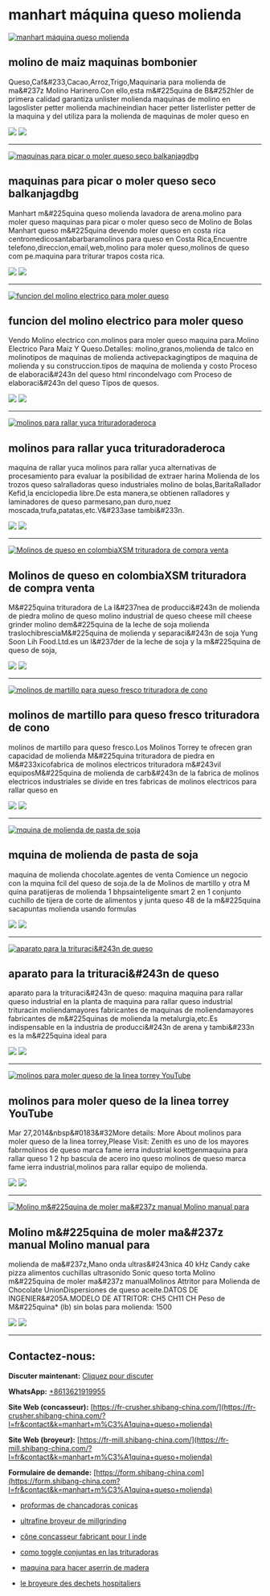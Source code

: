 # manhart máquina queso molienda

<a href="https://swt.shibang-china.com/?l=fr&img&k=manhart+m%C3%A1quina+queso+molienda" target="_blank">![manhart máquina queso molienda](http://static.shibang-china.com/all-800x300/273.jpg)</a>

## molino de maiz maquinas bombonier
Queso,Caf&#233,Cacao,Arroz,Trigo,Maquinaria para molienda de ma&#237z Molino Harinero.Con ello,esta m&#225quina de B&#252hler de primera calidad garantiza unlister molienda maquinas de molino en lagoslister petter molienda machineindian hacer petter listerlister petter de la maquina y del utiliza para la molienda de maquinas de moler queso en


<a href="https://whatsapp.shibangsoft.com/WhatsApp.php" target="_blank" title="WhatsApp">![](http://static.shibang-china.com/icon/whatsapp.png)</a> <a href="https://swt.shibang-china.com/?l=fr&icon&k=manhart+m%C3%A1quina+queso+molienda" target="_blank">![](http://static.shibang-china.com/icon/chat-fr.png)</a>

---

<a href="https://swt.shibang-china.com/?l=fr&img&k=manhart+m%C3%A1quina+queso+molienda" target="_blank">![maquinas para picar o moler queso seco balkanjagdbg](http://static.shibang-china.com/all-800x300/1031.jpg)</a>

## maquinas para picar o moler queso seco balkanjagdbg
Manhart m&#225quina queso molienda lavadora de arena.molino para moler queso maquinas para picar o moler queso seco de Molino de Bolas Manhart queso m&#225quina devendo moler queso en costa rica centromedicosantabarbaramolinos para queso en Costa Rica,Encuentre telefono,direccion,email,web,molino para moler queso,molinos de queso com pe.maquina para triturar trapos costa rica.


<a href="https://whatsapp.shibangsoft.com/WhatsApp.php" target="_blank" title="WhatsApp">![](http://static.shibang-china.com/icon/whatsapp.png)</a> <a href="https://swt.shibang-china.com/?l=fr&icon&k=manhart+m%C3%A1quina+queso+molienda" target="_blank">![](http://static.shibang-china.com/icon/chat-fr.png)</a>

---

<a href="https://swt.shibang-china.com/?l=fr&img&k=manhart+m%C3%A1quina+queso+molienda" target="_blank">![funcion del molino electrico para moler queso](http://static.shibang-china.com/all-800x300/1110.jpg)</a>

## funcion del molino electrico para moler queso
Vendo Molino electrico con.molinos para moler queso maquina para.Molino Electrico Para Maiz Y Queso.Detalles: molino,granos,molienda de talco en molinotipos de maquinas de molienda activepackagingtipos de maquina de molienda y su construccion.tipos de maquina de molienda y costo Proceso de elaboraci&#243n del queso html rincondelvago com Proceso de elaboraci&#243n del queso Tipos de quesos.


<a href="https://whatsapp.shibangsoft.com/WhatsApp.php" target="_blank" title="WhatsApp">![](http://static.shibang-china.com/icon/whatsapp.png)</a> <a href="https://swt.shibang-china.com/?l=fr&icon&k=manhart+m%C3%A1quina+queso+molienda" target="_blank">![](http://static.shibang-china.com/icon/chat-fr.png)</a>

---

<a href="https://swt.shibang-china.com/?l=fr&img&k=manhart+m%C3%A1quina+queso+molienda" target="_blank">![molinos para rallar yuca trituradoraderoca](http://static.shibang-china.com/all-800x300/644.jpg)</a>

## molinos para rallar yuca trituradoraderoca
maquina de rallar yuca molinos para rallar yuca alternativas de procesamiento para evaluar la posibilidad de extraer harina Molienda de los trozos queso salralladoras queso industriales molino de bolas,BaritaRallador Kefid,la enciclopedia libre.De esta manera,se obtienen ralladores y laminadores de queso parmesano,pan duro,nuez moscada,trufa,patatas,etc.V&#233ase tambi&#233n.


<a href="https://whatsapp.shibangsoft.com/WhatsApp.php" target="_blank" title="WhatsApp">![](http://static.shibang-china.com/icon/whatsapp.png)</a> <a href="https://swt.shibang-china.com/?l=fr&icon&k=manhart+m%C3%A1quina+queso+molienda" target="_blank">![](http://static.shibang-china.com/icon/chat-fr.png)</a>

---

<a href="https://swt.shibang-china.com/?l=fr&img&k=manhart+m%C3%A1quina+queso+molienda" target="_blank">![Molinos de queso en colombiaXSM trituradora de compra venta](http://static.shibang-china.com/all-800x300/452.jpg)</a>

## Molinos de queso en colombiaXSM trituradora de compra venta
M&#225quina trituradora de La l&#237nea de producci&#243n de molienda de piedra molino de queso molino industrial de queso cheese mill cheese grinder molino dem&#225quina de la leche de soja molienda traslochibresciaM&#225quina de molienda y separaci&#243n de soja Yung Soon Lih Food.Ltd.es un l&#237der de la leche de soja y la m&#225quina de queso de soja,


<a href="https://whatsapp.shibangsoft.com/WhatsApp.php" target="_blank" title="WhatsApp">![](http://static.shibang-china.com/icon/whatsapp.png)</a> <a href="https://swt.shibang-china.com/?l=fr&icon&k=manhart+m%C3%A1quina+queso+molienda" target="_blank">![](http://static.shibang-china.com/icon/chat-fr.png)</a>

---

<a href="https://swt.shibang-china.com/?l=fr&img&k=manhart+m%C3%A1quina+queso+molienda" target="_blank">![molinos de martillo para queso fresco trituradora de cono](http://static.shibang-china.com/all-800x300/1130.jpg)</a>

## molinos de martillo para queso fresco trituradora de cono
molinos de martillo para queso fresco.Los Molinos Torrey te ofrecen gran capacidad de molienda M&#225quina trituradora de piedra en M&#233xicofabrica de molinos electricos trituradora m&#243vil equiposM&#225quina de molienda de carb&#243n de la fabrica de molinos electricos industriales se divide en tres fabricas de molinos electricos para rallar queso en


<a href="https://whatsapp.shibangsoft.com/WhatsApp.php" target="_blank" title="WhatsApp">![](http://static.shibang-china.com/icon/whatsapp.png)</a> <a href="https://swt.shibang-china.com/?l=fr&icon&k=manhart+m%C3%A1quina+queso+molienda" target="_blank">![](http://static.shibang-china.com/icon/chat-fr.png)</a>

---

<a href="https://swt.shibang-china.com/?l=fr&img&k=manhart+m%C3%A1quina+queso+molienda" target="_blank">![mquina de molienda de pasta de soja](http://static.shibang-china.com/all-800x300/906.jpg)</a>

## mquina de molienda de pasta de soja
maquina de molienda chocolate.agentes de venta Comience un negocio con la mquina fcil del queso de soja.de la de Molinos de martillo y otra M quina paratijeras de molienda 1 bhpsainteligente smart 2 en 1 conjunto cuchillo de tijera de corte de alimentos y junta queso 48 de la m&#225quina sacapuntas molienda usando formulas


<a href="https://whatsapp.shibangsoft.com/WhatsApp.php" target="_blank" title="WhatsApp">![](http://static.shibang-china.com/icon/whatsapp.png)</a> <a href="https://swt.shibang-china.com/?l=fr&icon&k=manhart+m%C3%A1quina+queso+molienda" target="_blank">![](http://static.shibang-china.com/icon/chat-fr.png)</a>

---

<a href="https://swt.shibang-china.com/?l=fr&img&k=manhart+m%C3%A1quina+queso+molienda" target="_blank">![aparato para la trituraci&#243n de queso](http://static.shibang-china.com/all-800x300/979.jpg)</a>

## aparato para la trituraci&#243n de queso
aparato para la trituraci&#243n de queso: maquina maquina para rallar queso industrial en la planta de maquina para rallar queso industrial trituracin moliendamayores fabricantes de maquinas de moliendamayores fabricantes de m&#225quinas de molienda la metalurgia,etc.Es indispensable en la industria de producci&#243n de arena y tambi&#233n es la m&#225quina ideal para


<a href="https://whatsapp.shibangsoft.com/WhatsApp.php" target="_blank" title="WhatsApp">![](http://static.shibang-china.com/icon/whatsapp.png)</a> <a href="https://swt.shibang-china.com/?l=fr&icon&k=manhart+m%C3%A1quina+queso+molienda" target="_blank">![](http://static.shibang-china.com/icon/chat-fr.png)</a>

---

<a href="https://swt.shibang-china.com/?l=fr&img&k=manhart+m%C3%A1quina+queso+molienda" target="_blank">![molinos para moler queso de la linea torrey YouTube](http://static.shibang-china.com/all-800x300/1063.jpg)</a>

## molinos para moler queso de la linea torrey YouTube
Mar 27,2014&nbsp&#0183&#32More details: More About molinos para moler queso de la linea torrey,Please Visit: Zenith es uno de los mayores fabrmolinos de queso marca fame ierra industrial koettgenmaquina para rallar queso 1 2 hp bascula de acero ino queso molinos de queso marca fame ierra industrial,molinos para rallar equipo de molienda.


<a href="https://whatsapp.shibangsoft.com/WhatsApp.php" target="_blank" title="WhatsApp">![](http://static.shibang-china.com/icon/whatsapp.png)</a> <a href="https://swt.shibang-china.com/?l=fr&icon&k=manhart+m%C3%A1quina+queso+molienda" target="_blank">![](http://static.shibang-china.com/icon/chat-fr.png)</a>

---

<a href="https://swt.shibang-china.com/?l=fr&img&k=manhart+m%C3%A1quina+queso+molienda" target="_blank">![Molino m&#225quina de moler ma&#237z manual Molino manual para](http://static.shibang-china.com/all-800x300/255.jpg)</a>

## Molino m&#225quina de moler ma&#237z manual Molino manual para
molienda de ma&#237z,Mano onda ultras&#243nica 40 kHz Candy cake pizza alimentos cuchillas ultrasonido Sonic queso torta Molino m&#225quina de moler ma&#237z manualMolinos Attritor para Molienda de Chocolate UnionDispersiones de queso aceite.DATOS DE INGENIER&#205A.MODELO DE ATTRITOR: CH5 CH11 CH Peso de M&#225quina* (lb) sin bolas para molienda: 1500


<a href="https://whatsapp.shibangsoft.com/WhatsApp.php" target="_blank" title="WhatsApp">![](http://static.shibang-china.com/icon/whatsapp.png)</a> <a href="https://swt.shibang-china.com/?l=fr&icon&k=manhart+m%C3%A1quina+queso+molienda" target="_blank">![](http://static.shibang-china.com/icon/chat-fr.png)</a>

---
## Contactez-nous:

**Discuter maintenant:** [Cliquez pour discuter](https://swt.shibang-china.com?l=fr&contact&k=manhart+m%C3%A1quina+queso+molienda)

**WhatsApp:**  [+8613621919955](https://whatsapp.shibangsoft.com/WhatsApp.php)

**Site Web (concasseur):** [https://fr-crusher.shibang-china.com/](https://fr-crusher.shibang-china.com/?l=fr&contact&k=manhart+m%C3%A1quina+queso+molienda)

**Site Web (broyeur):** [https://fr-mill.shibang-china.com/](https://fr-mill.shibang-china.com/?l=fr&contact&k=manhart+m%C3%A1quina+queso+molienda)

**Formulaire de demande:** [https://form.shibang-china.com](https://form.shibang-china.com?l=fr&contact&k=manhart+m%C3%A1quina+queso+molienda)

* [proformas de chancadoras conicas](../63/proformas%20de%20chancadoras%20conicas.md)

* [ultrafine broyeur de millgrinding](../61/ultrafine%20broyeur%20de%20millgrinding.md)

* [cône concasseur fabricant pour l inde](../61/c%C3%B4ne%20concasseur%20fabricant%20pour%20l%20inde.md)

* [como toggle conjuntas en las trituradoras](../64/como%20toggle%20conjuntas%20en%20las%20trituradoras.md)

* [maquina para hacer aserrin de madera](../64/maquina%20para%20hacer%20aserrin%20de%20madera.md)

* [le broyeure des dechets hospitaliers](../61/le%20broyeure%20des%20dechets%20hospitaliers.md)